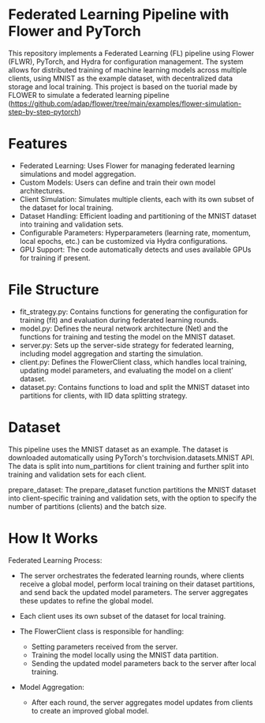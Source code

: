 # Federated Learning Pipeline with Flower and PyTorch
This repository implements a Federated Learning (FL) pipeline using Flower (FLWR), PyTorch, and Hydra for configuration management. The system allows for distributed training of machine learning models across multiple clients, using MNIST as the example dataset, with decentralized data storage and local training. This project is based on the tuorial made by FLOWER to simulate a federated learning pipeline (https://github.com/adap/flower/tree/main/examples/flower-simulation-step-by-step-pytorch)

# Features
  - Federated Learning: Uses Flower for managing federated learning simulations and model aggregation.
  - Custom Models: Users can define and train their own model architectures.
  - Client Simulation: Simulates multiple clients, each with its own subset of the dataset for local training.
  - Dataset Handling: Efficient loading and partitioning of the MNIST dataset into training and validation sets.
  - Configurable Parameters: Hyperparameters (learning rate, momentum, local epochs, etc.) can be customized via Hydra configurations.
  - GPU Support: The code automatically detects and uses available GPUs for training if present.

# File Structure
- fit_strategy.py: Contains functions for generating the configuration for training (fit) and evaluation during federated learning rounds.
- model.py: Defines the neural network architecture (Net) and the functions for training and testing the model on the MNIST dataset.
- server.py: Sets up the server-side strategy for federated learning, including model aggregation and starting the simulation.
- client.py: Defines the FlowerClient class, which handles local training, updating model parameters, and evaluating the model on a client’ dataset.
- dataset.py: Contains functions to load and split the MNIST dataset into partitions for clients, with IID data splitting strategy.

# Dataset
  This pipeline uses the MNIST dataset as an example. The dataset is downloaded automatically using PyTorch's torchvision.datasets.MNIST API. The data is split into num_partitions for client training and further split into training and validation sets for each client.
  
  prepare_dataset: The prepare_dataset function partitions the MNIST dataset into client-specific training and validation sets, with the option to specify the number of partitions (clients) and the batch size.

 # How It Works
  Federated Learning Process:
  - The server orchestrates the federated learning rounds, where clients receive a global model, perform local training on their dataset partitions, and send back the updated model parameters. The server aggregates these updates to refine the global model.
  
  - Each client uses its own subset of the dataset for local training.
    
  - The FlowerClient class is responsible for handling:
      - Setting parameters received from the server.
      - Training the model locally using the MNIST data partition.
      - Sending the updated model parameters back to the server after local training.
    
  - Model Aggregation:
      - After each round, the server aggregates model updates from clients to create an improved global model.
